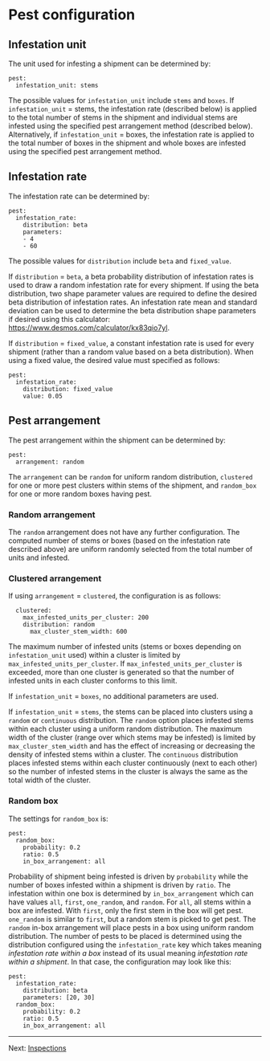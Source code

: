 # Pest configuration

## Infestation unit
The unit used for infesting a shipment can be determined by:
```
pest:
  infestation_unit: stems
```

The possible values for `infestation_unit` include `stems` and `boxes`. If
`infestation_unit` = stems, the infestation rate (described below) is applied to
the total number of stems in the shipment and individual stems are infested
using the specified pest arrangement method (described below). Alternatively, if
`infestation_unit` = boxes, the infestation rate is applied to the total number
of boxes in the shipment and whole boxes are infested using the specified pest
arrangement method.

## Infestation rate
The infestation rate can be determined by:
```
pest:
  infestation_rate:
    distribution: beta
    parameters:
    - 4
    - 60
```
The possible values for `distribution` include `beta` and `fixed_value`.

If `distribution` = `beta`, a beta probability distribution of infestation rates
is used to draw a random infestation rate for every shipment. If using the beta
distribution, two shape parameter values are required to define the desired beta
distribution of infestation rates. An infestation rate mean and standard
deviation can be used to determine the beta distribution shape parameters if
desired using this calculator: https://www.desmos.com/calculator/kx83qio7yl.

If `distribution` = `fixed_value`, a constant infestation rate is used for every
shipment (rather than a random value based on a beta distribution). When using a
fixed value, the desired value must specified as follows:

```
pest:
  infestation_rate:
    distribution: fixed_value
    value: 0.05
```

## Pest arrangement
The pest arrangement within the shipment can be determined by:

```
pest:
  arrangement: random
```

The `arrangement` can be `random` for uniform random distribution, `clustered`
for one or more pest clusters within stems of the shipment, and `random_box` for
one or more random boxes having pest.

### Random arrangement
The `random` arrangement does not have any further configuration. The computed
number of stems or boxes (based on the infestation rate described above) are
uniform randomly selected from the total number of units and infested.

### Clustered arrangement
If using `arrangement` = `clustered`, the configuration is as follows:

```
  clustered:
    max_infested_units_per_cluster: 200
    distribution: random
      max_cluster_stem_width: 600
```

The maximum number of infested units (stems or boxes depending on
`infestation_unit` used) within a cluster is limited by
`max_infested_units_per_cluster`. If `max_infested_units_per_cluster` is
exceeded, more than one cluster is generated so that the number of infested
units in each cluster conforms to this limit.

If `infestation_unit` = `boxes`, no additional parameters are used.

If `infestation_unit` = `stems`, the stems can be placed into clusters using a
`random` or `continuous` distribution. The `random` option places infested stems
within each cluster using a uniform random distribution. The maximum width of
the cluster (range over which stems may be infested) is limited by
`max_cluster_stem_width` and has the effect of increasing or decreasing the
density of infested stems within a cluster. The `continuous` distribution places
infested stems within each cluster continuously (next to each other) so the
number of infested stems in the cluster is always the same as the total width of
the cluster.


### Random box
The settings for `random_box` is:

```
pest:
  random_box:
    probability: 0.2
    ratio: 0.5
    in_box_arrangement: all
```

Probability of shipment being infested is driven by `probability` while the
number of boxes infested within a shipment is driven by `ratio`. The infestation
within one box is determined by `in_box_arrangement` which can have values
`all`, `first`, `one_random`, and `random`. For `all`, all stems within a box
are infested. With `first`, only the first stem in the box will get pest.
`one_random` is similar to `first`, but a random stem is picked to get pest. The
`random` in-box arrangement will place pests in a box using uniform random
distribution. The number of pests to be placed is determined using the
distribution configured using the `infestation_rate` key which takes meaning
*infestation rate within a box* instead of its usual meaning *infestation rate
within a shipment*. In that case, the configuration may look like this:

```
pest:
  infestation_rate:
    distribution: beta
    parameters: [20, 30]
  random_box:
    probability: 0.2
    ratio: 0.5
    in_box_arrangement: all
```

---

Next: [Inspections](inspections.md)

